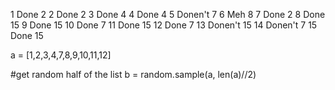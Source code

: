 1 Done 2
2 Done 2
3 Done 4
4 Done 4
5 Donen't 7
6 Meh 8
7 Done 2
8 Done 15
9 Done 15
10 Done 7
11 Done 15
12 Done 7
13 Donen't 15
14 Donen't 7
15 Done 15

a = [1,2,3,4,7,8,9,10,11,12]

#get random half of the list
b = random.sample(a, len(a)//2)
